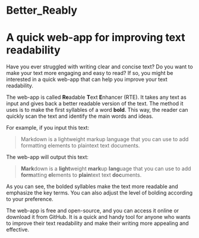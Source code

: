 # Better_Reably
# A quick web-app for improving text readability

Have you ever struggled with writing clear and concise text? Do you want to make your text more engaging and easy to read? If so, you might be interested in a quick web-app that can help you improve your text readability.

The web-app is called **Re**adable **T**ext **E**nhancer (RTE). It takes any text as input and gives back a better readable version of the text. The method it uses is to make the first syllables of a word **bold**. This way, the reader can quickly scan the text and identify the main words and ideas.

For example, if you input this text:

> Markdown is a lightweight markup language that you can use to add formatting elements to plaintext text documents.

The web-app will output this text:

> **Mark**down is a **light**weight **mark**up **lang**uage that you can use to add **form**atting **el**ements to **plain**text text **doc**uments.

As you can see, the bolded syllables make the text more readable and emphasize the key terms. You can also adjust the level of bolding according to your preference.

The web-app is free and open-source, and you can access it online or download it from GitHub. It is a quick and handy tool for anyone who wants to improve their text readability and make their writing more appealing and effective. 
